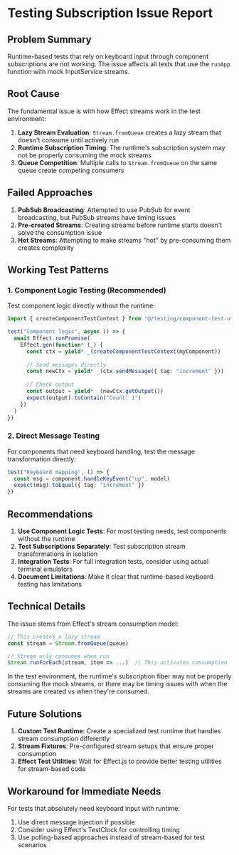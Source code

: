 # Testing Subscription Issue Report

## Problem Summary

Runtime-based tests that rely on keyboard input through component subscriptions are not working. The issue affects all tests that use the `runApp` function with mock InputService streams.

## Root Cause

The fundamental issue is with how Effect streams work in the test environment:

1. **Lazy Stream Evaluation**: `Stream.fromQueue` creates a lazy stream that doesn't consume until actively run
2. **Runtime Subscription Timing**: The runtime's subscription system may not be properly consuming the mock streams
3. **Queue Competition**: Multiple calls to `Stream.fromQueue` on the same queue create competing consumers

## Failed Approaches

1. **PubSub Broadcasting**: Attempted to use PubSub for event broadcasting, but PubSub streams have timing issues
2. **Pre-created Streams**: Creating streams before runtime starts doesn't solve the consumption issue
3. **Hot Streams**: Attempting to make streams "hot" by pre-consuming them creates complexity

## Working Test Patterns

### 1. Component Logic Testing (Recommended)

Test component logic directly without the runtime:

```typescript
import { createComponentTestContext } from "@/testing/component-test-utils.ts"

test("Component logic", async () => {
  await Effect.runPromise(
    Effect.gen(function* (_) {
      const ctx = yield* _(createComponentTestContext(myComponent))
      
      // Send messages directly
      const newCtx = yield* _(ctx.sendMessage({ tag: "increment" }))
      
      // Check output
      const output = yield* _(newCtx.getOutput())
      expect(output).toContain("Count: 1")
    })
  )
})
```

### 2. Direct Message Testing

For components that need keyboard handling, test the message transformation directly:

```typescript
test("Keyboard mapping", () => {
  const msg = component.handleKeyEvent("up", model)
  expect(msg).toEqual({ tag: "increment" })
})
```

## Recommendations

1. **Use Component Logic Tests**: For most testing needs, test components without the runtime
2. **Test Subscriptions Separately**: Test subscription stream transformations in isolation
3. **Integration Tests**: For full integration tests, consider using actual terminal emulators
4. **Document Limitations**: Make it clear that runtime-based keyboard testing has limitations

## Technical Details

The issue stems from Effect's stream consumption model:

```typescript
// This creates a lazy stream
const stream = Stream.fromQueue(queue)

// Stream only consumes when run
Stream.runForEach(stream, item => ...)  // This activates consumption
```

In the test environment, the runtime's subscription fiber may not be properly consuming the mock streams, or there may be timing issues with when the streams are created vs when they're consumed.

## Future Solutions

1. **Custom Test Runtime**: Create a specialized test runtime that handles stream consumption differently
2. **Stream Fixtures**: Pre-configured stream setups that ensure proper consumption
3. **Effect Test Utilities**: Wait for Effect.js to provide better testing utilities for stream-based code

## Workaround for Immediate Needs

For tests that absolutely need keyboard input with runtime:

1. Use direct message injection if possible
2. Consider using Effect's TestClock for controlling timing
3. Use polling-based approaches instead of stream-based for test scenarios